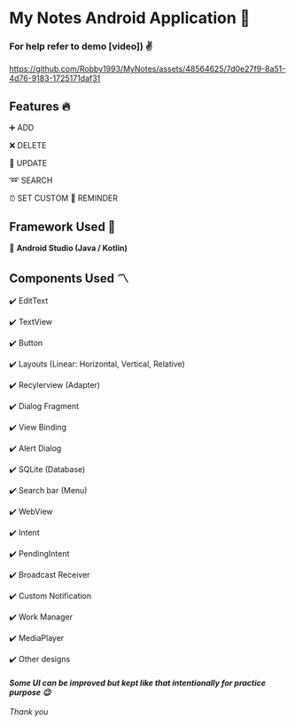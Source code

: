 # My Notes Android Application :notebook:

### **For help refer to demo [video]) :v:**

https://github.com/Robby1993/MyNotes/assets/48564625/7d0e27f9-8a51-4d76-9183-1725171daf31


## Features :fire:

:heavy_plus_sign: ADD

:x: DELETE

:arrows_counterclockwise: UPDATE

:loop: SEARCH

:alarm_clock: SET CUSTOM :date: REMINDER


## Framework Used :star2:

:iphone: **Android Studio (Java / Kotlin)**


## Components Used 〽️

:heavy_check_mark: EditText

:heavy_check_mark: TextView

:heavy_check_mark: Button

:heavy_check_mark: Layouts (Linear: Horizontal, Vertical, Relative)

:heavy_check_mark: Recylerview (Adapter)

:heavy_check_mark: Dialog Fragment

:heavy_check_mark: View Binding

:heavy_check_mark: Alert Dialog

:heavy_check_mark: SQLite (Database)

:heavy_check_mark: Search bar (Menu)

:heavy_check_mark: WebView

:heavy_check_mark: Intent

:heavy_check_mark: PendingIntent

:heavy_check_mark: Broadcast Receiver

:heavy_check_mark: Custom Notification

:heavy_check_mark: Work Manager

:heavy_check_mark: MediaPlayer

:heavy_check_mark: Other designs


#### *Some UI can be improved but kept like that intentionally for practice purpose :wink:*
*Thank you*
